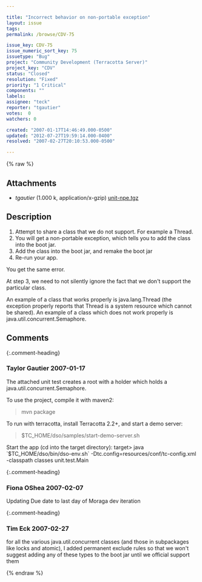 ```yaml
---

title: "Incorrect behavior on non-portable exception"
layout: issue
tags: 
permalink: /browse/CDV-75

issue_key: CDV-75
issue_numeric_sort_key: 75
issuetype: "Bug"
project: "Community Development (Terracotta Server)"
project_key: "CDV"
status: "Closed"
resolution: "Fixed"
priority: "1 Critical"
components: ""
labels: 
assignee: "teck"
reporter: "tgautier"
votes:  0
watchers: 0

created: "2007-01-17T14:46:49.000-0500"
updated: "2012-07-27T19:59:14.000-0400"
resolved: "2007-02-27T20:10:53.000-0500"

---
```




{% raw %}


## Attachments

* <em>tgautier</em> (1.000 k, application/x-gzip) [unit-npe.tgz](/attachments/CDV/CDV-75/unit-npe.tgz)




## Description

<div markdown="1" class="description">

1.   Attempt to share a class that we do not support.  For example a Thread.
2.  You will get a non-portable exception, which tells you to add the class into the boot jar.
3.  Add the class into the boot jar, and remake the boot jar
4.  Re-run your app.

You get the same error.

At step 3, we need to not silently ignore the fact that we don't support the particular class.

An example of a class that works properly is java.lang.Thread (the exception properly reports that Thread is a system resource which cannot be shared).  An example of a class which does not work properly is java.util.concurrent.Semaphore.

</div>

## Comments


{:.comment-heading}
### **Taylor Gautier** <span class="date">2007-01-17</span>

<div markdown="1" class="comment">

The attached unit test creates a root with a holder which holds a java.util.concurrent.Semaphore.

To use the project, compile it with maven2:
> mvn package

To run with terracotta, install Terracotta 2.2+, and start a demo server:
> $TC\_HOME/dso/samples/start-demo-server.sh

Start the app (cd into the target directory):
target> java \`$TC\_HOME/dso/bin/dso-env.sh\` -Dtc.config=resources/conf/tc-config.xml -classpath classes unit.test.Main

</div>


{:.comment-heading}
### **Fiona OShea** <span class="date">2007-02-07</span>

<div markdown="1" class="comment">

Updating Due date to last day of Moraga dev iteration

</div>


{:.comment-heading}
### **Tim Eck** <span class="date">2007-02-27</span>

<div markdown="1" class="comment">

for all the various java.util.concurrent classes (and those in subpackages like locks and atomic), I added permanent exclude rules so that we won't suggest adding any of these types to the boot jar until we official support them

</div>



{% endraw %}
